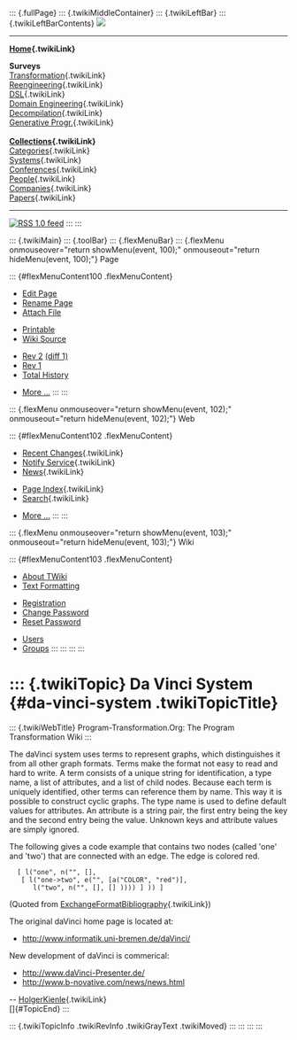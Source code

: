 ::: {.fullPage}
::: {.twikiMiddleContainer}
::: {.twikiLeftBar}
::: {.twikiLeftBarContents}
![](../pub/transformation.gif)

------------------------------------------------------------------------

**[Home](WebHome){.twikiLink}**

**Surveys**\
[Transformation](ProgramTransformation){.twikiLink}\
[Reengineering](ReengineeringWiki){.twikiLink}\
[DSL](DomainSpecificLanguages){.twikiLink}\
[Domain Engineering](DomainEngineering){.twikiLink}\
[Decompilation](DeCompilation){.twikiLink}\
[Generative Progr.](GenerativeProgrammingWiki){.twikiLink}\
\
**[Collections](CategoryCollection){.twikiLink}**\
[Categories](CategoryCategory){.twikiLink}\
[Systems](TransformationSystems){.twikiLink}\
[Conferences](TransformationConferences){.twikiLink}\
[People](TransformationPeople){.twikiLink}\
[Companies](TransformationCompanies){.twikiLink}\
[Papers](CategoryPaper){.twikiLink}

------------------------------------------------------------------------

[![](../pub/rss.gif "RSS 1.0 feed")](WebRss@skin=rss)
:::
:::

::: {.twikiMain}
::: {.toolBar}
::: {.flexMenuBar}
::: {.flexMenu onmouseover="return showMenu(event, 100);" onmouseout="return hideMenu(event, 100);"}
Page

::: {#flexMenuContent100 .flexMenuContent}
-   [Edit
    Page](http://www.program-transformation.org/edit/Transform/DaVinciSystem?t=1536826450)
-   [Rename
    Page](http://www.program-transformation.org/rename/Transform/DaVinciSystem)
-   [Attach
    File](http://www.program-transformation.org/attach/Transform/DaVinciSystem)

<!-- -->

-   [Printable](http://www.program-transformation.org/view/Transform/DaVinciSystem?skin=print.pattern)
-   [Wiki
    Source](http://www.program-transformation.org/view/Transform/DaVinciSystem?skin=text&raw=on&contenttype=text/plain)

<!-- -->

-   [Rev
    2](http://www.program-transformation.org/view/Transform/DaVinciSystem?rev=1.2)
    [(diff 1)](http://www.program-transformation.org/rdiff/Transform/DaVinciSystem?rev1=1.2&rev2=1.1)
-   [Rev
    1](http://www.program-transformation.org/view/Transform/DaVinciSystem?rev=1.1)
-   [Total
    History](http://www.program-transformation.org/rdiff/Transform/DaVinciSystem)

<!-- -->

-   [More
    \...](http://www.program-transformation.org/oops/Transform/DaVinciSystem?template=oopsmore&param1=1.2&param2=1.2)
:::
:::

::: {.flexMenu onmouseover="return showMenu(event, 102);" onmouseout="return hideMenu(event, 102);"}
Web

::: {#flexMenuContent102 .flexMenuContent}
-   [Recent Changes](WebChanges){.twikiLink}
-   [Notify Service](WebNotify){.twikiLink}
-   [News](WebNews){.twikiLink}

<!-- -->

-   [Page Index](WebIndex){.twikiLink}
-   [Search](WebSearch){.twikiLink}

<!-- -->

-   [More
    \...](http://www.program-transformation.org/oops/Transform/DaVinciSystem?template=oopsmore&param1=1.2&param2=1.2)
:::
:::

::: {.flexMenu onmouseover="return showMenu(event, 103);" onmouseout="return hideMenu(event, 103);"}
Wiki

::: {#flexMenuContent103 .flexMenuContent}
-   [About
    TWiki](http://www.program-transformation.org/view/TWiki/WebHome)
-   [Text
    Formatting](http://www.program-transformation.org/view/TWiki/TextFormattingRules)

<!-- -->

-   [Registration](http://www.program-transformation.org/view/TWiki/TWikiRegistration)
-   [Change
    Password](http://www.program-transformation.org/view/TWiki/ChangePassword)
-   [Reset
    Password](http://www.program-transformation.org/view/TWiki/ResetPassword)

<!-- -->

-   [Users](http://www.program-transformation.org/view/Main/TWikiUsers)
-   [Groups](http://www.program-transformation.org/view/Main/TWikiGroups)
:::
:::
:::
:::

::: {.twikiTopic}
Da Vinci System {#da-vinci-system .twikiTopicTitle}
===============

::: {.twikiWebTitle}
Program-Transformation.Org: The Program Transformation Wiki
:::

The daVinci system uses terms to represent graphs, which distinguishes
it from all other graph formats. Terms make the format not easy to read
and hard to write. A term consists of a unique string for
identification, a type name, a list of attributes, and a list of child
nodes. Because each term is uniquely identified, other terms can
reference them by name. This way it is possible to construct cyclic
graphs. The type name is used to define default values for attributes.
An attribute is a string pair, the first entry being the key and the
second entry being the value. Unknown keys and attribute values are
simply ignored.

The following gives a code example that contains two nodes (called
\'one\' and \'two\') that are connected with an edge. The edge is
colored red.

      [ l("one", n("", [],
       [ l("one->two", e("", [a("COLOR", "red")],
          l("two", n("", [], [] )))) ] )) ]

(Quoted from
[ExchangeFormatBibliography](ExchangeFormatBibliography){.twikiLink})

The original daVinci home page is located at:

-   <http://www.informatik.uni-bremen.de/daVinci/>

New development of daVinci is commerical:

-   <http://www.daVinci-Presenter.de/>
-   <http://www.b-novative.com/news/news.html>

\-- [HolgerKienle](HolgerKienle){.twikiLink}\
[]{#TopicEnd}
:::

::: {.twikiTopicInfo .twikiRevInfo .twikiGrayText .twikiMoved}
:::
:::
:::
:::

